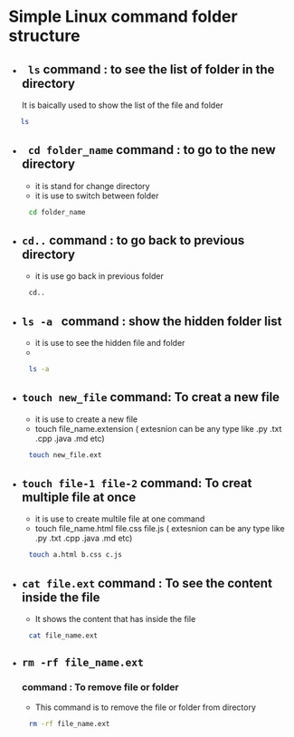 
# Simple Linux command folder structure

- ## ` ls` command : to see the list of folder in the directory
  It is baically used to show the list of the file and folder 
```bash
   ls
```

- ## ` cd folder_name`  command : to go to the new directory
  - it is stand for change directory
  - it is use to switch between folder
```bash
     cd folder_name
```
    
- ## ` cd.. `  command : to go back to previous directory
  - it is use go back in previous folder 
```bash
     cd..
```

- ## `ls -a `  command : show the hidden folder list
  - it is use to see the hidden file and folder
  - 
```bash
     ls -a
```

- ## `touch new_file`  command: To creat a new file 
  - it is use to create a new file
  - touch file_name.extension ( extesnion can be any type like .py .txt .cpp .java .md etc)
```bash
     touch new_file.ext
```

- ## `touch file-1 file-2`  command: To creat multiple file at once
  - it is use to create multile file at one command
  - touch file_name.html file.css file.js ( extesnion can be any type like .py .txt .cpp .java .md etc)
```bash
     touch a.html b.css c.js
```


- ## `cat file.ext`  command : To see the content inside the file
  - It shows the content that has inside the file
```bash
     cat file_name.ext
```

- ## `rm -rf file_name.ext` 
  ### command : To remove file or folder 
  -  This command is to remove the file or folder from directory
```bash
     rm -rf file_name.ext
```

